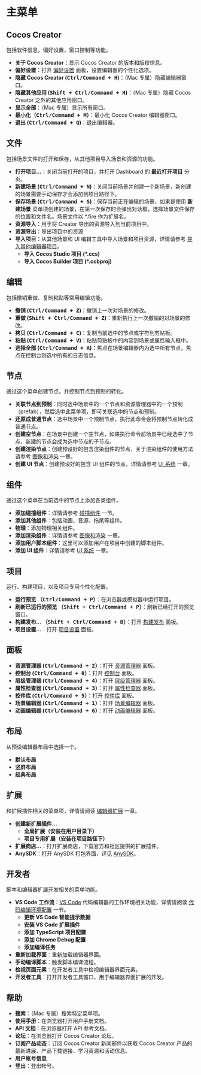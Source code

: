 # 主菜单

## Cocos Creator

包括软件信息，偏好设置，窗口控制等功能。

- **关于 Cocos Creator**：显示 Cocos Creator 的版本和版权信息。
- **偏好设置**：打开 [偏好设置](editor-panels/preferences.md) 面板，设置编辑器的个性化选项。
- **隐藏 Cocos Creator (<kbd>Ctrl/Command + H</kbd>)**：（Mac 专属）隐藏编辑器窗口。
- **隐藏其他应用 (<kbd>Shift + Ctrl/Command + H</kbd>)**：（Mac 专属）隐藏 Cocos Creator 之外的其他应用窗口。
- **显示全部**：（Mac 专属）显示所有窗口。
- **最小化（<kbd>Ctrl/Command + M</kbd>）**：最小化 Cocos Creator 编辑器窗口。
- **退出 (<kbd>Ctrl/Command + Q</kbd>)**：退出编辑器。

## 文件

包括场景文件的打开和保存，从其他项目导入场景和资源的功能。

- **打开项目...**：关闭当前打开的项目，并打开 Dashboard 的 **最近打开项目** 分页。
- **新建场景 (<kbd>Ctrl/Command + N</kbd>)**：关闭当前场景并创建一个新场景，新创建的场景需要手动保存才会添加到项目路径下。
- **保存场景 (<kbd>Ctrl/Command + S</kbd>)**：保存当前正在编辑的场景，如果是使用 **新建场景** 菜单项创建的场景，在第一次保存时会弹出对话框，选择场景文件保存的位置和文件名。场景文件以 *.fire 作为扩展名。
- **资源导入**：用于将 Creator 导出的资源导入到当前项目中。
- **资源导出**：导出项目中的资源
- **导入项目**：从其他场景和 UI 编辑工具中导入场景和项目资源，详情请参考 [导入其他编辑器项目](../../asset-workflow/project-import.md)。
  - **导入 Cocos Studio 项目 (*.ccs)**
  - **导入 Cocos Builder 项目 (*.ccbproj)**

## 编辑

包括撤销重做、复制粘贴等常用编辑功能。

- **撤销 (<kbd>Ctrl/Command + Z</kbd>)**：撤销上一次对场景的修改。
- **重做 (<kbd>Shift + Ctrl/Command + Z</kbd>)**：重新执行上一次撤销的对场景的修改。
- **拷贝 (<kbd>Ctrl/Command + C</kbd>)**：复制当前选中的节点或字符到剪贴板。
- **粘贴 (<kbd>Ctrl/Command + V</kbd>)**：粘贴剪贴板中的内容到场景或属性输入框中。
- **选择全部 (<kbd>Ctrl/Command + A</kbd>)**：焦点在场景编辑器内为选中所有节点，焦点在控制台则选中所有的日志信息。

## 节点

通过这个菜单创建节点，并控制节点到预制的转化。

- **关联节点到预制**：同时选中场景中的一个节点和资源管理器中的一个预制（prefab），然后选中此菜单项，即可关联选中的节点和预制。
- **还原成普通节点**：选中场景中一个预制节点，执行此命令会将预制节点转化成普通节点。
- **创建空节点**：在场景中创建一个空节点，如果执行命令前场景中已经选中了节点，新建的节点会成为选中节点的子节点。
- **创建渲染节点**：创建预设好的包含渲染组件的节点，关于渲染组件的使用方法请参考 [图像和渲染](../../render/index.md) 一章。
- **创建 UI 节点**：创建预设好的包含 UI 组件的节点，详情请参考 [UI 系统](../../ui/index.md) 一章。

## 组件

通过这个菜单在当前选中的节点上添加各类组件。

- **添加碰撞组件**：详情请参考 [碰撞组件](../../physics/collision/edit-collider-component.md) 一节。
- **添加其他组件**：包括动画、音源、拖尾等组件。
- **物理**：添加物理相关组件。
- **添加渲染组件**：详情请参考 [图像和渲染](../../render/index.md) 一章。
- **添加用户脚本组件**：这里可以添加用户在项目中创建的脚本组件。
- **添加 UI 组件**：详情请参考 [UI 系统](../../ui/index.md) 一章。

## 项目

运行、构建项目，以及项目专用个性化配置。

- **运行预览 （<kbd>Ctrl/Command + P</kbd>）**：在浏览器或模拟器中运行项目。
- **刷新已运行的预览 （<kbd>Shift + Ctrl/Command + P</kbd>）**：刷新已经打开的预览窗口。
- **构建发布... （<kbd>Shift + Ctrl/Command + B</kbd>）**：打开 [构建发布](../../publish/index.md) 面板。
- **项目设置...**：打开 [项目设置](editor-panels/project-settings.md) 面板。

## 面板

- **资源管理器 (<kbd>Ctrl/Command + 2</kbd>）**：打开 [资源管理器](editor-panels/assets.md) 面板。
- **控制台 (<kbd>Ctrl/Command + 0</kbd>）**：打开 [控制台](editor-panels/console.md) 面板。
- **层级管理器 (<kbd>Ctrl/Command + 4</kbd>）**：打开 [层级管理器](editor-panels/node-tree.md) 面板。
- **属性检查器 (<kbd>Ctrl/Command + 3</kbd>）**：打开 [属性检查器](editor-panels/properties.md) 面板。
- **控件库 (<kbd>Ctrl/Command + 5</kbd>）**：打开 [控件库](editor-panels/node-library.md) 面板。
- **场景编辑器 (<kbd>Ctrl/Command + 1</kbd>）**：打开 [场景编辑器](editor-panels/scene.md) 面板。
- **动画编辑器 (<kbd>Ctrl/Command + 6</kbd>）**：打开 [动画编辑器](../../animation/animation.md) 面板。

## 布局

从预设编辑器布局中选择一个。

- **默认布局**
- **竖屏布局**
- **经典布局**

## 扩展

和扩展插件相关的菜单项，详情请阅读 [编辑器扩展](../../extension/index.md) 一章。

- **创建新扩展插件...**
  - **全局扩展（安装在用户目录下）**
  - **项目专用扩展（安装在项目路径下）**
- **扩展商店...**：打开扩展商店，下载官方和社区提供的扩展插件。
- **AnySDK**：打开 AnySDK 打包界面，详见 [AnySDK](../../sdk/anysdk-overview.md)。

## 开发者

脚本和编辑器扩展开发相关的菜单功能。

- **VS Code 工作流**：[VS Code](http://code.visualstudio.com/) 代码编辑器的工作环境相关功能，详情请阅读 [代码编辑环境配置](../coding-setup.md) 一节。
  - **更新 VS Code 智能提示数据**
  - **安装 VS Code 扩展插件**
  - **添加 TypeScript 项目配置**
  - **添加 Chrome Debug 配置**
  - **添加编译任务**
- **重新加载界面**：重新加载编辑器界面。
- **手动编译脚本**：触发脚本编译流程。
- **检视页面元素**：在开发者工具中检视编辑器界面元素。
- **开发者工具**：打开开发者工具窗口，用于编辑器界面扩展的开发。

## 帮助

- **搜索**：（Mac 专属）搜索特定菜单项。
- **使用手册**：在浏览器打开用户手册文档。
- **API 文档**：在浏览器打开 API 参考文档。
- **论坛**：在浏览器打开 Cocos Creator 论坛。
- **订阅产品动态**：订阅 Cocos Creator 新闻邮件以获取 Cocos Creator 产品的最新进展、产品下载链接、学习资源和活动信息。
- **用户帐号信息**
- **登出**：登出帐号。